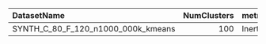 | DatasetName                        |   NumClusters | metric   | baseline   | compare_suite   |   Single_Inertia |   Hybrid_Inertia |   Rel_Inertia |   Improvement_% |   n_pairs |
|:-----------------------------------|--------------:|:---------|:-----------|:----------------|-----------------:|-----------------:|--------------:|----------------:|----------:|
| SYNTH_C_80_F_120_n1000_000k_kmeans |           100 | Inertia  | Single     | Hybrid          |      3.46517e+08 |      4.49459e+08 |       1.29708 |        -29.7076 |         7 |